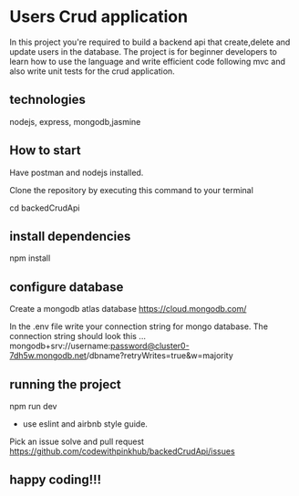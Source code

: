 # Users Crud application
In this project you're required to build a backend api that create,delete and update  users in the database.
The project is for beginner developers to learn how to use the language and write efficient code following mvc 
and also write unit tests for the crud application.
## technologies 
nodejs, express, mongodb,jasmine
## How to start
Have postman and nodejs installed.

Clone the repository by executing this command to your terminal

 cd backedCrudApi
## install dependencies
npm install
## configure database 
Create a mongodb atlas database  https://cloud.mongodb.com/

In the .env file write your connection string for mongo database.
The connection string should look this ...
mongodb+srv://username:password@cluster0-7dh5w.mongodb.net/dbname?retryWrites=true&w=majority

## running the project
npm run dev

* use eslint and airbnb style guide.

Pick an issue solve and pull request
https://github.com/codewithpinkhub/backedCrudApi/issues

## happy coding!!! 
 
